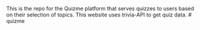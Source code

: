 
This is the repo for the Quizme platform that serves quizzes to users based on their selection of topics.
  This website uses trivia-API to get quiz data.
#   q u i z m e 
 
 
